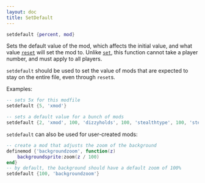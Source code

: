 ```yaml
---
layout: doc
title: SetDefault
---
```

```lua
setdefault {percent, mod}
```
Sets the default value of the mod, which affects the initial value, and what value [`reset`](reset) will set the mod to.
Unlike [`set`](ease.md#set), this function cannot take a player number, and must apply to all players.

`setdefault` should be used to set the value of mods that are expected to stay on the
entire file, even through `reset`s.

Examples:
```lua
-- sets 5x for this modfile
setdefault {5, 'xmod'}

-- sets a default value for a bunch of mods
setdefault {2, 'xmod', 100, 'dizzyholds', 100, 'stealthtype', 100, 'stealthpastreceptors', 100, 'reversetype', 100, 'modtimer'}
```

`setdefault` can also be used for user-created mods:
```lua
-- create a mod that adjusts the zoom of the background
definemod {'backgroundzoom', function(z)
	backgroundsprite:zoom(z / 100)
end}
-- by default, the background should have a default zoom of 100%
setdefault {100, 'backgroundzoom'}
```
